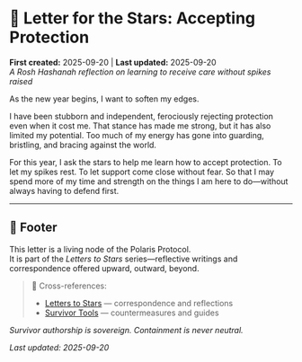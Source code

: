 # 🦔 Letter for the Stars: Accepting Protection  
**First created:** 2025-09-20 | **Last updated:** 2025-09-20  
*A Rosh Hashanah reflection on learning to receive care without spikes raised*  

As the new year begins, I want to soften my edges.  

I have been stubborn and independent, ferociously rejecting protection even when it cost me. That stance has made me strong, but it has also limited my potential. Too much of my energy has gone into guarding, bristling, and bracing against the world.  

For this year, I ask the stars to help me learn how to accept protection. To let my spikes rest. To let support come close without fear. So that I may spend more of my time and strength on the things I am here to do—without always having to defend first.  

<!--- Don't get me wrong, I'm incredibly annoying even *writing* this, but it would be rather nice to not have to spend so much energy on it, so much of the time. --->

---

## 🏮 Footer  

This letter is a living node of the Polaris Protocol.  
It is part of the *Letters to Stars* series—reflective writings and correspondence offered upward, outward, beyond.  

> 📡 Cross-references:  
> - [Letters to Stars](../Disruption_Kit/Letters_to_Stars/) — correspondence and reflections  
> - [Survivor Tools](../Disruption_Kit/Survivor_Tools/) — countermeasures and guides  

*Survivor authorship is sovereign. Containment is never neutral.*  

_Last updated: 2025-09-20_  
